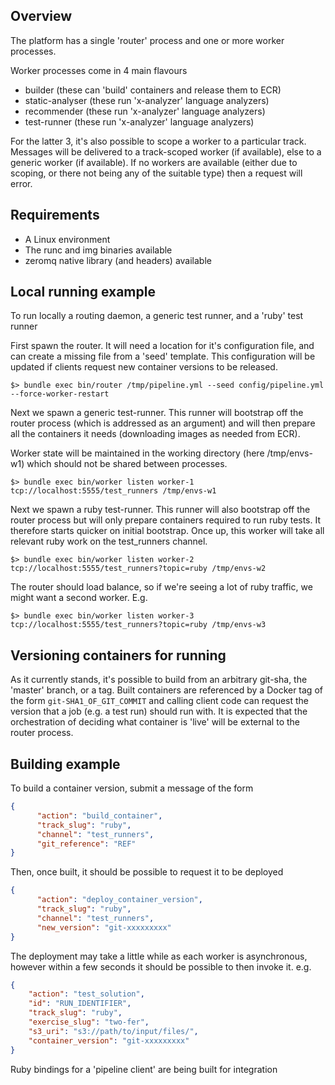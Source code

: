 

## Overview

The platform has a single 'router' process and one or more worker processes.

Worker processes come in 4 main flavours

- builder (these can 'build' containers and release them to ECR)
- static-analyser (these run 'x-analyzer' language analyzers)
- recommender (these run 'x-analyzer' language analyzers)
- test-runner (these run 'x-analyzer' language analyzers)

For the latter 3, it's also possible to scope a worker to a particular track. Messages
will be delivered to a track-scoped worker (if available), else to a generic worker
(if available). If no workers are available (either due to scoping, or there not
being any of the suitable type) then a request will error.

## Requirements

- A Linux environment
- The runc and img binaries available
- zeromq native library (and headers) available

## Local running example

To run locally a routing daemon, a generic test runner, and a 'ruby' test runner

First spawn the router. It will need a location for it's configuration file, and
can create a missing file from a 'seed' template. This configuration will be updated
if clients request new container versions to be released.

```
$> bundle exec bin/router /tmp/pipeline.yml --seed config/pipeline.yml --force-worker-restart
```

Next we spawn a generic test-runner. This runner will bootstrap off the router process (which is addressed as an
  argument) and will then prepare all the containers it needs (downloading images as needed from ECR).

Worker state will be maintained in the working directory (here /tmp/envs-w1) which should not be
shared between processes.

```
$> bundle exec bin/worker listen worker-1 tcp://localhost:5555/test_runners /tmp/envs-w1
```

Next we spawn a ruby test-runner. This runner will also bootstrap off the router process but will
only prepare containers required to run ruby tests. It therefore starts quicker on initial bootstrap.
Once up, this worker will take all relevant ruby work on the test_runners channel.

```
$> bundle exec bin/worker listen worker-2 tcp://localhost:5555/test_runners?topic=ruby /tmp/envs-w2
```

The router should load balance, so if we're seeing a lot of ruby traffic, we might want a second worker. E.g.

```
$> bundle exec bin/worker listen worker-3 tcp://localhost:5555/test_runners?topic=ruby /tmp/envs-w3
```

## Versioning containers for running

As it currently stands, it's possible to build from an arbitrary git-sha, the 'master' branch, or a tag. Built containers
are referenced by a Docker tag of the form `git-SHA1_OF_GIT_COMMIT` and calling client code can request the version
that a job (e.g. a test run) should run with. It is expected that the orchestration of deciding what container is 'live'
will be external to the router process.

## Building example

To build a container version, submit a message of the form

```json
{
      "action": "build_container",
      "track_slug": "ruby",
      "channel": "test_runners",
      "git_reference": "REF"
}
```

Then, once built, it should be possible to request it to be deployed

```json
{
      "action": "deploy_container_version",
      "track_slug": "ruby",
      "channel": "test_runners",
      "new_version": "git-xxxxxxxxx"
}
```

The deployment may take a little while as each worker is asynchronous, however
within a few seconds it should be possible to then invoke it. e.g.

```json
{
    "action": "test_solution",
    "id": "RUN_IDENTIFIER",
    "track_slug": "ruby",
    "exercise_slug": "two-fer",
    "s3_uri": "s3://path/to/input/files/",
    "container_version": "git-xxxxxxxxx"
}
```

Ruby bindings for a 'pipeline client' are being built for integration
